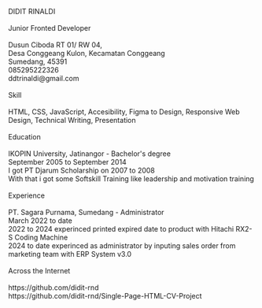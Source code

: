 <!DOCTYPE html>
<html lang="en">
<head>
    <meta charset="UTF-8">
    <meta name="viewport" content="width=device-width, initial-scale=1.0">
    <title>single-page CV (Curriculum Vitae)</title>
</head>
<body>
    <p>DIDIT RINALDI
        <br>
        <br>
        Junior Fronted Developer
        <br>
        <br>
        Dusun Ciboda RT 01/ RW 04,
        <br>
        Desa Conggeang Kulon, Kecamatan Conggeang
        <br>
        Sumedang, 45391
        <br>
        085295222326
        <br>
        ddtrinaldi@gmail.com
        <br>
        <br>
        Skill
        <br>
        <br>
        HTML, CSS, JavaScript, Accesibility, Figma to Design, Responsive Web Design, Technical Writing, Presentation
        <br>
        <br>
        Education
        <br>
        <br>
        IKOPIN University, Jatinangor - Bachelor's degree
        <br>
        September 2005 to September 2014
        <br>
        I got PT Djarum Scholarship on 2007 to 2008
        <br>
        With that i got some Softskill Training like leadership and motivation training
        <br>
        <br>
        Experience
        <br>
        <br>
        PT. Sagara Purnama, Sumedang - Administrator
        <br>
        March 2022 to date
        <br>
        2022 to 2024 experinced printed expired date to product with Hitachi RX2-S Coding Machine
        <br>
        2024 to date experinced as administrator by inputing sales order from marketing team with ERP System v3.0
        <br>
        <br>
        Across the Internet
        <br>
        <br>
        https://github.com/didit-rnd
        <br>
        https://github.com/didit-rnd/Single-Page-HTML-CV-Project
        </p>
</body>
</html>
